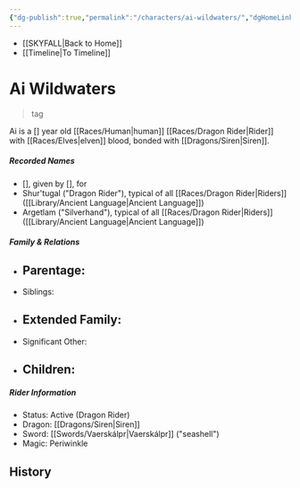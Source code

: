 ```yaml
---
{"dg-publish":true,"permalink":"/characters/ai-wildwaters/","dgHomeLink":false}
---
```


- [[SKYFALL\|Back to Home]]
- [[Timeline\|To Timeline]]

# Ai Wildwaters
>tag

Ai is a [] year old [[Races/Human\|human]] [[Races/Dragon Rider\|Rider]] with [[Races/Elves\|elven]] blood, bonded with [[Dragons/Siren\|Siren]]. 

##### Recorded Names
- [], given by [], for 
- Shur'tugal ("Dragon Rider"), typical of all [[Races/Dragon Rider\|Riders]] ([[Library/Ancient Language\|Ancient Language]])
- Argetlam ("Silverhand"), typical of all [[Races/Dragon Rider\|Riders]] ([[Library/Ancient Language\|Ancient Language]])

##### Family & Relations
- Parentage: 
	- 
- Siblings:
- Extended Family:
	- 
- Significant Other:
- Children:
	- 

##### Rider Information
- Status: Active (Dragon Rider)
- Dragon: [[Dragons/Siren\|Siren]]
- Sword: [[Swords/Vaerskálpr\|Vaerskálpr]] ("seashell")
- Magic: Periwinkle

## History
